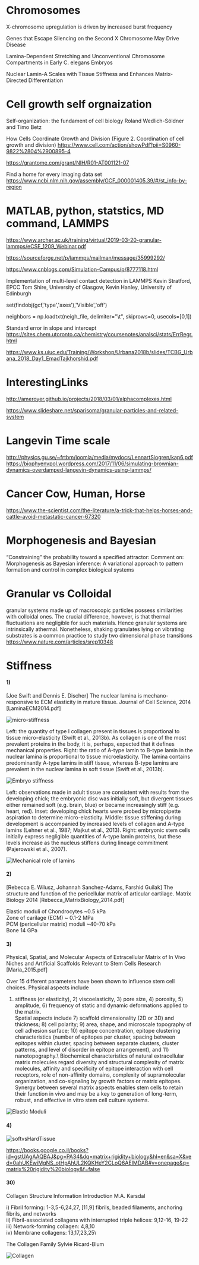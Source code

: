 



# Chromosomes 

X-chromosome upregulation is driven by increased burst frequency

Genes that Escape Silencing on the Second X Chromosome May Drive Disease

Lamina-Dependent Stretching and Unconventional Chromosome Compartments in Early C. elegans Embryos

Nuclear Lamin-A Scales with Tissue Stiffness and Enhances Matrix-Directed Differentiation


# Cell growth self orgnaization 

Self-organization: the fundament of cell biology Roland Wedlich-Söldner and Timo Betz

How Cells Coordinate Growth and Division (Figure 2. Coordination of cell growth and division)
https://www.cell.com/action/showPdf?pii=S0960-9822%2804%2900895-4

https://grantome.com/grant/NIH/R01-AT001121-07


Find a home for every imaging data set
https://www.ncbi.nlm.nih.gov/assembly/GCF_000001405.39/#/st_info-by-region



# MATLAB, python, statstics, MD command, LAMMPS

https://www.archer.ac.uk/training/virtual/2019-03-20-granular-lammps/eCSE_1209_Webinar.pdf

https://sourceforge.net/p/lammps/mailman/message/35999292/

https://www.cnblogs.com/Simulation-Campus/p/8777118.html

Implementation of multi-level contact detection in LAMMPS
Kevin Stratford, EPCC
Tom Shire, University of Glasgow,
Kevin Hanley, University of Edinburgh

set(findobj(gcf,'type','axes'),'Visible','off')

neighbors = np.loadtxt(neigh_file, delimiter="\t", skiprows=0, usecols=[0,1])

Standard error in slope and intercept 
https://sites.chem.utoronto.ca/chemistry/coursenotes/analsci/stats/ErrRegr.html

https://www.ks.uiuc.edu/Training/Workshop/Urbana2018b/slides/TCBG_Urbana_2018_Day1_EmadTajkhorshid.pdf


# InterestingLinks

http://ameroyer.github.io/projects/2018/03/01/alphacomplexes.html

https://www.slideshare.net/sparisoma/granular-particles-and-related-system


#  Langevin Time scale 
http://physics.gu.se/~frtbm/joomla/media/mydocs/LennartSjogren/kap6.pdf
https://biophyenvpol.wordpress.com/2017/11/06/simulating-brownian-dynamics-overdamped-langevin-dynamics-using-lammps/


# Cancer Cow, Human, Horse 

https://www.the-scientist.com/the-literature/a-trick-that-helps-horses-and-cattle-avoid-metastatic-cancer-67320

# Morphogenesis and Bayesian 
“Constraining” the probability toward a specified attractor: Comment on: Morphogenesis as Bayesian inference: A variational approach to pattern formation and control in complex biological systems

# Granular vs Colloidal 
granular systems made up of macroscopic particles possess similarities with colloidal ones. The crucial difference, however, is that thermal fluctuations are negligible for such materials. Hence granular systems are intrinsically athermal. Nonetheless, shaking granulates lying on vibrating substrates is a common practice to study two dimensional phase transitions
https://www.nature.com/articles/srep10348



# Stiffness 
#### 1) 
[Joe Swift and Dennis E. Discher] The nuclear lamina is mechano-responsive to ECM elasticity in mature tissue. Journal of Cell Science, 2014 [LaminaECM2014.pdf]

![micro-stiffness](https://github.com/ankitbioinfo/interestingLinks/blob/master/micro-stiffness.png)

Left: the quantity of type I collagen present in tissues is proportional to tissue micro-elasticity (Swift et al., 2013b). As collagen is one of the most prevalent proteins in the body, it is, perhaps, expected that it defines mechanical properties. Right: the ratio of A-type lamin to B-type lamin in the nuclear lamina is proportional to tissue microelasticity. The lamina contains predominantly A-type lamins in stiff tissue, whereas B-type lamins are prevalent in the nuclear lamina in soft tissue (Swift et al., 2013b).

![Embryo stiffness](https://github.com/ankitbioinfo/interestingLinks/blob/master/stiffnessInEmbryo.png)

Left: observations made in adult tissue are consistent with results from the developing chick; the embryonic disc was initially soft, but divergent tissues either remained soft (e.g. brain, blue) or became increasingly stiff (e.g. heart, red). Inset: developing chick hearts were probed by micropipette aspiration to determine micro-elasticity. Middle: tissue stiffening during development is accompanied by increased levels of collagen and A-type lamins (Lehner et al., 1987; Majkut et al., 2013). Right: embryonic stem cells initially express negligible quantities of A-type lamin proteins, but these levels increase as the nucleus stiffens during lineage commitment (Pajerowski et al., 2007).

![Mechanical role of lamins](https://github.com/ankitbioinfo/interestingLinks/blob/master/mechanicalRoleOfLamins.png)


#### 2) 
[Rebecca E. Wilusz, Johannah Sanchez-Adams, Farshid Guilak]  The structure and function of the pericellular matrix of articular cartilage. Matrix Biology 2014 [Rebecca_MatrixBiology_2014.pdf]

Elastic moduli of Chondrocytes ~0.5 kPa\
Zone of carilage (ECM) ~ 0.1-2 MPa\
PCM (pericellular matrix) moduli ~40-70 kPa\
Bone 14 GPa  

#### 3) 
Physical, Spatial, and Molecular Aspects of Extracellular Matrix of In Vivo Niches and Artificial Scaffolds Relevant to Stem Cells Research [Maria_2015.pdf]


Over 15 different parameters have been shown to influence stem cell choices. 
Physical aspects include 
1) stiffness (or elasticity), 2) viscoelasticity, 3) pore size, 4) porosity, 5) amplitude, 6) frequency of static and dynamic deformations applied to the matrix.\
Spatial aspects include 7) scaffold dimensionality (2D or 3D) and thickness; 8) cell polarity; 9) area, shape, and microscale topography of cell adhesion surface; 10) epitope concentration, epitope clustering characteristics (number of epitopes per cluster, spacing between epitopes within cluster, spacing between separate clusters, cluster patterns, and level of disorder in epitope arrangement), and 11) nanotopography.\ 
Biochemical characteristics of natural extracellular matrix molecules regard diversity and structural complexity of matrix molecules, affinity and specificity of epitope interaction with cell receptors, role of non-affinity domains, complexity of supramolecular organization, and co-signaling by growth factors or matrix epitopes. Synergy between several matrix aspects enables stem cells to retain their function in vivo and may be a key to generation of long-term, robust, and effective in vitro stem cell culture systems.

![Elastic Moduli](https://github.com/ankitbioinfo/interestingLinks/blob/master/elasticModuli.png)


#### 4) 
![softvsHardTissue](https://github.com/ankitbioinfo/interestingLinks/blob/master/softTissue.png)

https://books.google.co.il/books?id=gstUAgAAQBAJ&pg=PA34&dq=matrix+rigidity+biology&hl=en&sa=X&ved=0ahUKEwiMgNS_otHpAhUL2KQKHeY2CLoQ6AEIMDAB#v=onepage&q=matrix%20rigidity%20biology&f=false



#### 30) 
Collagen Structure Information  Introduction M.A. Karsdal 

i) Fibril forming: 1-3,5-6,24,27,   [11,9]  fibrils, beaded filaments, anchoring fibrils, and networks\
ii) Fibril-associated collagens with interrupted triple helices:  9,12-16, 19-22\
iii) Network-forming collagen: 4,8,10\
iv) Membrane collagens: 13,17,23,25\

The Collagen Family  Sylvie Ricard-Blum

![Collagen](https://github.com/ankitbioinfo/interestingLinks/blob/master/collagen.png)
